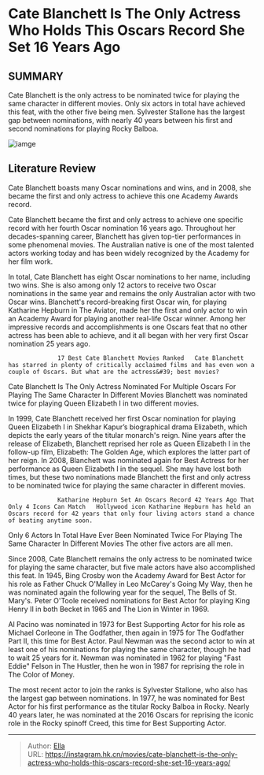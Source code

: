 # Cate Blanchett Is The Only Actress Who Holds This Oscars Record She Set 16 Years Ago


## SUMMARY 



  Cate Blanchett is the only actress to be nominated twice for playing the same character in different movies.   Only six actors in total have achieved this feat, with the other five being men.   Sylvester Stallone has the largest gap between nominations, with nearly 40 years between his first and second nominations for playing Rocky Balboa.  

![iamge](https://static1.srcdn.com/wordpress/wp-content/uploads/2024/01/oscars-newman-blanchett-pacino-1.jpeg)

## Literature Review

Cate Blanchett boasts many Oscar nominations and wins, and in 2008, she became the first and only actress to achieve this one Academy Awards record.




Cate Blanchett became the first and only actress to achieve one specific record with her fourth Oscar nomination 16 years ago. Throughout her decades-spanning career, Blanchett has given top-tier performances in some phenomenal movies. The Australian native is one of the most talented actors working today and has been widely recognized by the Academy for her film work.




In total, Cate Blanchett has eight Oscar nominations to her name, including two wins. She is also among only 12 actors to receive two Oscar nominations in the same year and remains the only Australian actor with two Oscar wins. Blanchett&#39;s record-breaking first Oscar win, for playing Katharine Hepburn in The Aviator, made her the first and only actor to win an Academy Award for playing another real-life Oscar winner. Among her impressive records and accomplishments is one Oscars feat that no other actress has been able to achieve, and it all began with her very first Oscar nomination 25 years ago.

                  17 Best Cate Blanchett Movies Ranked   Cate Blanchett has starred in plenty of critically acclaimed films and has even won a couple of Oscars. But what are the actress&#39; best movies?   


 Cate Blanchett Is The Only Actress Nominated For Multiple Oscars For Playing The Same Character In Different Movies 
Blanchett was nominated twice for playing Queen Elizabeth I in two different movies.
         




In 1999, Cate Blanchett received her first Oscar nomination for playing Queen Elizabeth I in Shekhar Kapur’s biographical drama Elizabeth, which depicts the early years of the titular monarch&#39;s reign. Nine years after the release of Elizabeth, Blanchett reprised her role as Queen Elizabeth I in the follow-up film, Elizabeth: The Golden Age, which explores the latter part of her reign. In 2008, Blanchett was nominated again for Best Actress for her performance as Queen Elizabeth I in the sequel. She may have lost both times, but these two nominations made Blanchett the first and only actress to be nominated twice for playing the same character in different movies.

                  Katharine Hepburn Set An Oscars Record 42 Years Ago That Only 4 Icons Can Match   Hollywood icon Katharine Hepburn has held an Oscars record for 42 years that only four living actors stand a chance of beating anytime soon.   



 Only 6 Actors In Total Have Ever Been Nominated Twice For Playing The Same Character In Different Movies 
The other five actors are all men.
         




Since 2008, Cate Blanchett remains the only actress to be nominated twice for playing the same character, but five male actors have also accomplished this feat. In 1945, Bing Crosby won the Academy Award for Best Actor for his role as Father Chuck O&#39;Malley in Leo McCarey&#39;s Going My Way, then he was nominated again the following year for the sequel, The Bells of St. Mary&#39;s. Peter O&#39;Toole received nominations for Best Actor for playing King Henry II in both Becket in 1965 and The Lion in Winter in 1969.

Al Pacino was nominated in 1973 for Best Supporting Actor for his role as Michael Corleone in The Godfather, then again in 1975 for The Godfather Part II​​​​​​, this time for Best Actor. Paul Newman was the second actor to win at least one of his nominations for playing the same character, though he had to wait 25 years for it. Newman was nominated in 1962 for playing &#34;Fast Eddie&#34; Felson in The Hustler, then he won in 1987 for reprising the role in The Color of Money.




 

The most recent actor to join the ranks is Sylvester Stallone, who also has the largest gap between nominations. In 1977, he was nominated for Best Actor for his first performance as the titular Rocky Balboa in Rocky. Nearly 40 years later, he was nominated at the 2016 Oscars for reprising the iconic role in the Rocky spinoff Creed, this time for Best Supporting Actor.



---

> Author: [Ella](https://instagram.hk.cn/)  
> URL: https://instagram.hk.cn/movies/cate-blanchett-is-the-only-actress-who-holds-this-oscars-record-she-set-16-years-ago/  

